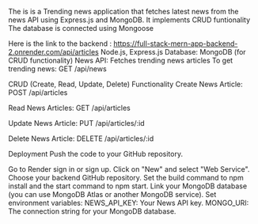 The is is a Trending news application that fetches latest news from the news API using Express.js and MongoDB. It implements CRUD funtionality The database is connected using Mongoose

Here is the link to the backend : https://full-stack-mern-app-backend-2.onrender.com/api/articles Node.js, Express.js Database: MongoDB (for CRUD functionality) News API: Fetches trending news articles To get trending news: GET /api/news

CRUD (Create, Read, Update, Delete) Functionality Create News Article: POST /api/articles

Read News Articles: GET /api/articles

Update News Article: PUT /api/articles/:id

Delete News Article: DELETE /api/articles/:id

Deployment Push the code to your GitHub repository.

Go to Render sign in or sign up. Click on "New" and select "Web Service". Choose your backend GitHub repository. Set the build command to npm install and the start command to npm start. Link your MongoDB database (you can use MongoDB Atlas or another MongoDB service). Set environment variables: NEWS_API_KEY: Your News API key. MONGO_URI: The connection string for your MongoDB database.

